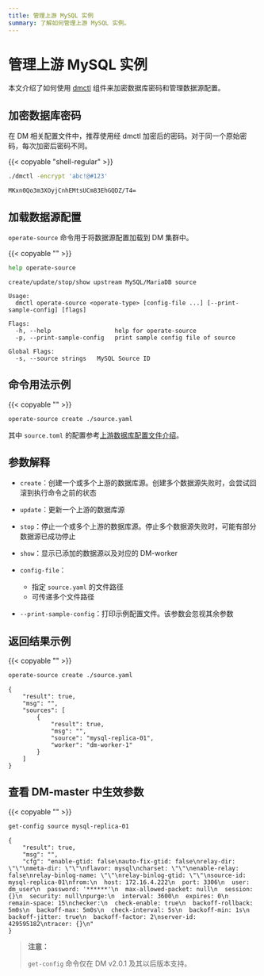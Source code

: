 ```yaml
---
title: 管理上游 MySQL 实例
summary: 了解如何管理上游 MySQL 实例。
---
```


# 管理上游 MySQL 实例

本文介绍了如何使用 [dmctl](dmctl-introduction.md) 组件来加密数据库密码和管理数据源配置。

## 加密数据库密码

在 DM 相关配置文件中，推荐使用经 dmctl 加密后的密码。对于同一个原始密码，每次加密后密码不同。

{{< copyable "shell-regular" >}}

```bash
./dmctl -encrypt 'abc!@#123'
```

```
MKxn0Qo3m3XOyjCnhEMtsUCm83EhGQDZ/T4=
```

## 加载数据源配置

`operate-source` 命令用于将数据源配置加载到 DM 集群中。

{{< copyable "" >}}

```bash
help operate-source
```

```
create/update/stop/show upstream MySQL/MariaDB source

Usage:
  dmctl operate-source <operate-type> [config-file ...] [--print-sample-config] [flags]

Flags:
  -h, --help                  help for operate-source
  -p, --print-sample-config   print sample config file of source

Global Flags:
  -s, --source strings   MySQL Source ID
```

## 命令用法示例

{{< copyable "" >}}

```bash
operate-source create ./source.yaml
```

其中 `source.toml` 的配置参考[上游数据库配置文件介绍](source-configuration-file.md)。

## 参数解释

+ `create`：创建一个或多个上游的数据库源。创建多个数据源失败时，会尝试回滚到执行命令之前的状态

+ `update`：更新一个上游的数据库源

+ `stop`：停止一个或多个上游的数据库源。停止多个数据源失败时，可能有部分数据源已成功停止

+ `show`：显示已添加的数据源以及对应的 DM-worker

+ `config-file`：
    - 指定 `source.yaml` 的文件路径
    - 可传递多个文件路径
    
+ `--print-sample-config`：打印示例配置文件。该参数会忽视其余参数

## 返回结果示例

{{< copyable "" >}}

```bash
operate-source create ./source.yaml
```

```
{
    "result": true,
    "msg": "",
    "sources": [
        {
            "result": true,
            "msg": "",
            "source": "mysql-replica-01",
            "worker": "dm-worker-1"
        }
    ]
}
```

## 查看 DM-master 中生效参数

{{< copyable "" >}}

```bash
get-config source mysql-replica-01
```

```
{
    "result": true,
    "msg": "",
    "cfg": "enable-gtid: false\nauto-fix-gtid: false\nrelay-dir: \"\"\nmeta-dir: \"\"\nflavor: mysql\ncharset: \"\"\nenable-relay: false\nrelay-binlog-name: \"\"\nrelay-binlog-gtid: \"\"\nsource-id: mysql-replica-01\nfrom:\n  host: 172.16.4.222\n  port: 3306\n  user: dm_user\n  password: '******'\n  max-allowed-packet: null\n  session: {}\n  security: null\npurge:\n  interval: 3600\n  expires: 0\n  remain-space: 15\nchecker:\n  check-enable: true\n  backoff-rollback: 5m0s\n  backoff-max: 5m0s\n  check-interval: 5s\n  backoff-min: 1s\n  backoff-jitter: true\n  backoff-factor: 2\nserver-id: 429595182\ntracer: {}\n"
}
```

> **注意：**
>
> `get-config` 命令仅在 DM v2.0.1 及其以后版本支持。
